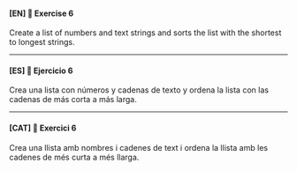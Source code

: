 
#### [EN] 📍 Exercise 6
Create a list of numbers and text strings and sorts the list with the shortest to longest strings.

---

#### [ES] 📍 Ejercicio 6
Crea una lista con números y cadenas de texto y ordena la lista con las cadenas de más corta a más larga.

---

#### [CAT] 📍 Exercici 6
Crea una llista amb nombres i cadenes de text i ordena la llista amb les cadenes de més curta a més llarga.
